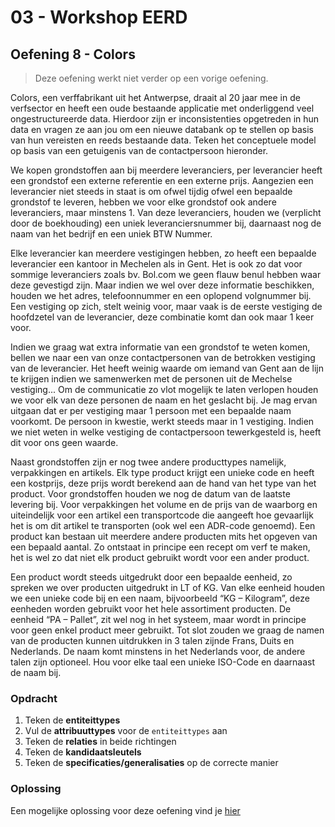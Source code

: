 # 03 - Workshop EERD

## Oefening 8 - Colors
> Deze oefening werkt niet verder op een vorige oefening.

Colors, een verffabrikant uit het Antwerpse, draait al 20 jaar mee in de verfsector en heeft een oude bestaande applicatie met onderliggend veel ongestructureerde data. Hierdoor zijn er inconsistenties opgetreden in hun data en vragen ze aan jou om een nieuwe databank op te stellen op basis van hun vereisten en reeds bestaande data. Teken het conceptuele model op basis van een getuigenis van de contactpersoon hieronder.

We kopen grondstoffen aan bij meerdere leveranciers, per leverancier heeft een grondstof een externe referentie en een externe prijs. Aangezien een leverancier niet steeds in staat is om ofwel tijdig ofwel een bepaalde grondstof te leveren, hebben we voor elke grondstof ook andere leveranciers, maar minstens 1. Van deze leveranciers, houden we (verplicht door de boekhouding) een uniek leveranciersnummer bij, daarnaast nog de naam van het bedrijf en een uniek BTW Nummer.

Elke leverancier kan meerdere vestigingen hebben, zo heeft een bepaalde leverancier een kantoor in Mechelen als in Gent. Het is ook zo dat voor sommige leveranciers zoals bv. Bol.com we geen flauw benul hebben waar deze gevestigd zijn. Maar indien we wel over deze informatie beschikken, houden we het adres, telefoonnummer en een oplopend volgnummer bij. Een vestiging op zich, stelt weinig voor, maar vaak is de eerste vestiging de hoofdzetel van de leverancier, deze combinatie komt dan ook maar 1 keer voor.

Indien we graag wat extra informatie van een grondstof te weten komen, bellen we naar een van onze contactpersonen van de betrokken vestiging van de leverancier. Het heeft weinig waarde om iemand van Gent aan de lijn te krijgen indien we samenwerken met de personen uit de Mechelse vestiging... Om de communicatie zo vlot mogelijk te laten verlopen houden we voor elk van deze personen de naam en het geslacht bij. Je mag ervan uitgaan dat er per vestiging maar 1 persoon met een bepaalde naam voorkomt. De persoon in kwestie, werkt steeds maar in 1 vestiging. Indien we niet weten in welke vestiging de contactpersoon tewerkgesteld is, heeft dit voor ons geen waarde.

Naast grondstoffen zijn er nog twee andere producttypes namelijk, verpakkingen en artikels. Elk type product krijgt een unieke code en heeft een kostprijs, deze prijs wordt berekend aan de hand van het type van het product. Voor grondstoffen houden we nog de datum van de laatste levering bij. Voor verpakkingen het volume en de prijs van de waarborg en uiteindelijk voor een artikel een transportcode die aangeeft hoe gevaarlijk het is om dit artikel te transporten (ook wel een ADR-code genoemd). Een product kan bestaan uit meerdere andere producten mits het opgeven van een bepaald aantal. Zo ontstaat in principe een recept om verf te maken, het is wel zo dat niet elk product gebruikt wordt voor een ander product.

Een product wordt steeds uitgedrukt door een bepaalde eenheid, zo spreken we over producten uitgedrukt in LT of KG. Van elke eenheid houden we een unieke code bij en een naam, bijvoorbeeld “KG – Kilogram”, deze eenheden worden gebruikt voor het hele assortiment producten. De eenheid “PA – Pallet”, zit wel nog in het systeem, maar wordt in principe voor geen enkel product meer gebruikt. 
Tot slot zouden we graag de namen van de producten kunnen uitdrukken in 3 talen zijnde Frans, Duits en Nederlands. De naam komt minstens in het Nederlands voor, de andere talen zijn optioneel. Hou voor elke taal een unieke ISO-Code en daarnaast de naam bij.


### Opdracht
1. Teken de **entiteittypes**
2. Vul de **attribuuttypes** voor de `entiteittypes` aan
3. Teken de **relaties** in beide richtingen
4. Teken de **kandidaatsleutels**
5. Teken de **specificaties/generalisaties** op de correcte manier

### Oplossing
Een mogelijke oplossing voor deze oefening vind je [hier](../solutions/exercise-8.md)


